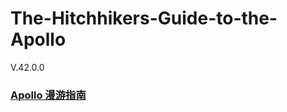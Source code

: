 # The-Hitchhikers-Guide-to-the-Apollo
V.42.0.0

### [Apollo 漫游指南](https://github.com/Leeeooooo/The-Hitchhikers-Guide-to-the-Apollo/blob/master/The-Hitchhikers-Guide-to-the-Apollo.md)